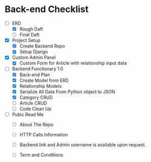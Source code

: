 # Back-end Checklist
- [ ] ERD 
  - [x] Rough Daft 
  - [ ] Final Daft

- [x] Project Setup
  - [x] Create Backend Repo 
  - [x] Setup Django

- [x] Custom Admin Panel
  - [x] Custom Form for Article with relationship input data 

- [ ] Backend Functionary 1.0
  - [x] Back-end Plan
  - [x] Create Model from ERD
  - [x] Relationship Models
  - [x] Serialize All Data From Python object to JSON
  - [x] Category CRUD
  - [ ] Article CRUD
  - [ ] Code Clean Up

- [ ] Pubic Read Me
  - [ ] About The Repo
  - [ ] HTTP Calls Information 
  - [ ] Backend link and Admin username is available upon request.
  - [ ] Term and Conditions






